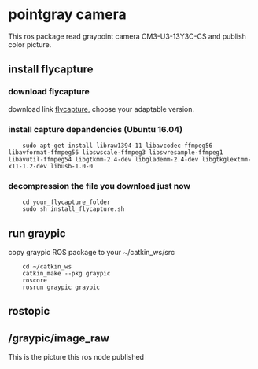 # pointgray camera
This ros package read graypoint camera CM3-U3-13Y3C-CS and publish color picture.
## install flycapture

### download flycapture
download link [flycapture](https://flir.app.boxcn.net/v/Flycapture2SDK), choose your adaptable version.

### install capture depandencies (Ubuntu 16.04)
```
    sudo apt-get install libraw1394-11 libavcodec-ffmpeg56 libavformat-ffmpeg56 libswscale-ffmpeg3 libswresample-ffmpeg1 libavutil-ffmpeg54 libgtkmm-2.4-dev libglademm-2.4-dev libgtkglextmm-x11-1.2-dev libusb-1.0-0
```
### decompression the file you download just now 

```
    cd your_flycapture_folder
    sudo sh install_flycapture.sh
```
## run graypic
copy graypic ROS package to your ~/catkin_ws/src
```
    cd ~/catkin_ws
    catkin_make --pkg graypic 
    roscore
    rosrun graypic graypic
```

## rostopic 
 
## /graypic/image_raw
This is the picture this ros node published
